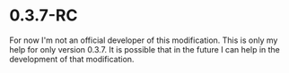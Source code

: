 # 0.3.7-RC

For now I'm not an official developer of this modification. This is only my help for only version 0.3.7.
It is possible that in the future I can help in the development of that modification.
